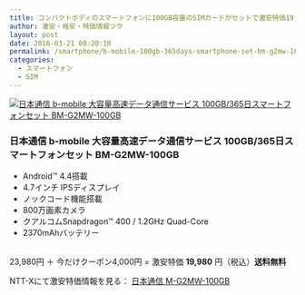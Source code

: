 ```yaml
---
title: コンパクトボディのスマートフォンに100GB容量のSIMカードがセットで激安特価19,980円！送料無料！
author: 激安・格安・特価情報ツウ
layout: post
date: 2016-03-21 08:20:10
permalink: /smartphone/b-mobile-100gb-365days-smartphone-set-bm-g2mw-100gb-19980-nttx.html
categories:
  - スマートフォン
  - SIM
---
```


<div class="img-bg2 img_L">
  <a href="http://px.a8.net/svt/ejp?a8mat=ZYP6S+8IMA3E+S1Q+BWGDT&#038;a8ejpredirect=http://nttxstore.jp/_II_JT15230252" target="_blank"><img border="0" alt="日本通信 b-mobile 大容量高速データ通信サービス 100GB/365日スマートフォンセット BM-G2MW-100GB" src="http://image.nttxstore.jp/l2_images/J/JT/JT15230252.jpg" data-recalc-dims="1" /></a>
</div>

### 日本通信 b-mobile 大容量高速データ通信サービス 100GB/365日スマートフォンセット BM-G2MW-100GB
<!--more-->

* Android™ 4.4搭載
* 4.7インチ IPSディスプレイ
* ノックコード機能搭載
* 800万画素カメラ
* クアルコムSnapdragon™ 400 / 1.2GHz Quad-Core
* 2370mAhバッテリー

<br clear="all" />23,980円 ＋ 今だけクーポン4,000円 = 激安特価 <span class="tokka-price"><strong>19,980</strong></span> 円（税込）**送料無料**

NTT-Xにて激安特価情報を見る： <span class="fs150p"><a href="http://px.a8.net/svt/ejp?a8mat=ZYP6S+8IMA3E+S1Q+BWGDT&#038;a8ejpredirect=http://nttxstore.jp/_II_JT15230252" target="_blank">日本通信 M-G2MW-100GB</a></span>

